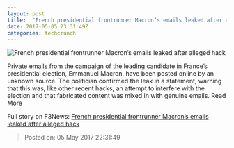 ```yaml
---
layout: post
title:  "French presidential frontrunner Macron’s emails leaked after alleged hack"
date: 2017-05-05 23:31:49Z
categories: techcrunch
---
```


![French presidential frontrunner Macron’s emails leaked after alleged hack](https://tctechcrunch2011.files.wordpress.com/2017/04/screen-shot-2017-04-11-at-11-02-46-am.png?w=764&h=400&crop=1)

Private emails from the campaign of the leading candidate in France’s presidential election, Emmanuel Macron, have been posted online by an unknown source. The politician confirmed the leak in a statement, warning that this was, like other recent hacks, an attempt to interfere with the election and that fabricated content was mixed in with genuine emails. Read More


Full story on F3News: [French presidential frontrunner Macron’s emails leaked after alleged hack](http://www.f3nws.com/n/tYfK4G)

> Posted on: 05 May 2017 22:31:49
